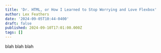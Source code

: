 ```yaml
---
title: 'Dr. HTML, or How I Learned to Stop Worrying and Love Flexbox'
author: Lex Feathers
date: '2024-09-05T10:44-0400'
draft: false
published: 2024-09-10T17:01:00.000Z
tags: []
---
```

blah blah blah
